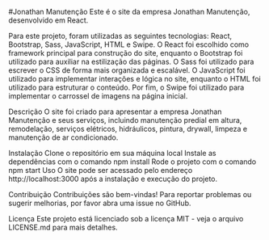 #Jonathan Manutenção 
Este é o site da empresa Jonathan Manutenção, desenvolvido em React.

Para este projeto, foram utilizadas as seguintes tecnologias: React, Bootstrap, Sass, JavaScript, HTML e Swipe. O React foi escolhido como framework principal para construção do site, enquanto o Bootstrap foi utilizado para auxiliar na estilização das páginas. O Sass foi utilizado para escrever o CSS de forma mais organizada e escalável. O JavaScript foi utilizado para implementar interações e lógica no site, enquanto o HTML foi utilizado para estruturar o conteúdo. Por fim, o Swipe foi utilizado para implementar o carrossel de imagens na página inicial.

Descrição
O site foi criado para apresentar a empresa Jonathan Manutenção e seus serviços, incluindo manutenção predial em altura, remodelação, serviços elétricos, hidráulicos, pintura, drywall, limpeza e manutenção de ar condicionado.

Instalação
Clone o repositório em sua máquina local
Instale as dependências com o comando npm install
Rode o projeto com o comando npm start
Uso
O site pode ser acessado pelo endereço http://localhost:3000 após a instalação e execução do projeto.

Contribuição
Contribuições são bem-vindas! Para reportar problemas ou sugerir melhorias, por favor abra uma issue no GitHub.

Licença
Este projeto está licenciado sob a licença MIT - veja o arquivo LICENSE.md para mais detalhes.

